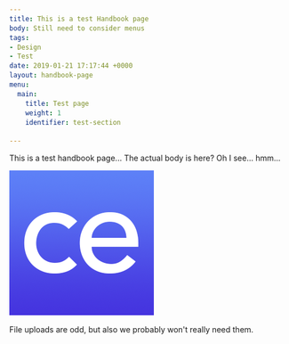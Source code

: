 ```yaml
---
title: This is a test Handbook page
body: Still need to consider menus
tags:
- Design
- Test
date: 2019-01-21 17:17:44 +0000
layout: handbook-page
menu:
  main:
    title: Test page
    weight: 1
    identifier: test-section

---
```

This is a test handbook page... The actual body is here? Oh I see... hmm...

![](/uploads/favicon-source.png)

File uploads are odd, but also we probably won't really need them.